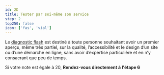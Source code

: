 ```yaml
---
id: 2D
title: Tester par soi-même son service
step: 2
top250: false
icon: ['fas', 'vial']
---
```


Le [diagnostic flash](/outils/diag/) est destiné à toute personne souhaitant avoir un premier aperçu, même très partiel, sur la qualité, l’accessibilité et le design d’un site ou d’une démarche en ligne, sans avoir d’expertise particulière et en n’y consacrant que peu de temps. 

Si votre note est égale à 20, <strong>Rendez-vous directement à l'étape 6</strong>


